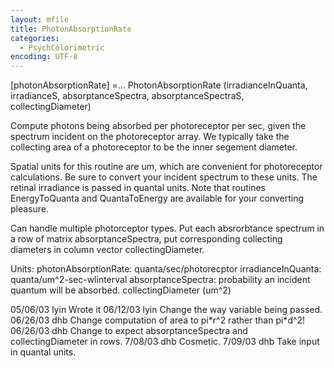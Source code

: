 ```yaml
---
layout: mfile
title: PhotonAbsorptionRate
categories:
  - PsychColorimetric
encoding: UTF-8
---
```


 [photonAbsorptionRate] =...
        PhotonAbsorptionRate (irradianceInQuanta, irradianceS, absorptanceSpectra, absorptanceSpectraS, collectingDiameter)

 Compute photons being absorbed per photoreceptor per sec, given the spectrum incident on the
 photoreceptor array.  We typically take the collecting area of a photoreceptor to be the inner segement
 diameter.

 Spatial units for this routine are um, which are convenient for photoreceptor calculations.  Be sure
 to convert your incident spectrum to these units.  The retinal irradiance is passed in quantal units.  Note
 that routines EnergyToQuanta and QuantaToEnergy are available for your converting pleasure.

 Can handle multiple photorceptor types.  Put each absrorbtance spectrum in a row of matrix
 absorptanceSpectra, put corresponding collecting diameters in column vector collectingDiameter.

 Units:
   photonAbsorptionRate: quanta/sec/photorecptor
   irradianceInQuanta: quanta/um^2-sec-wlinterval
   absorptanceSpectra: probability an incident quantum will be absorbed.
   collectingDiameter (um^2)

 05/06/03   lyin Wrote it
 06/12/03   lyin Change the way variable being passed.
 06/26/03  dhb  Change computation of area to pi\*r^2 rather than pi\*d^2!
 06/26/03  dhb  Change to expect absorptanceSpectra and collectingDiameter in rows.
 7/08/03   dhb  Cosmetic.
 7/09/03   dhb  Take input in quantal units.
